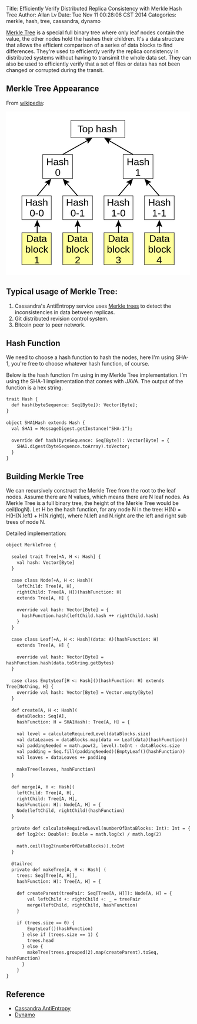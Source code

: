 Title: Efficiently Verify Distributed Replica Consistency with Merkle Hash Tree
Author: Allan Lv
Date: Tue Nov 11 00:28:06 CST 2014
Categories: merkle, hash, tree, cassandra, dynamo

[Merkle Tree](http://en.wikipedia.org/wiki/Merkle_tree) is a special full binary tree where only leaf nodes contain the value, the other nodes hold the hashes their children. It's a data structure that allows the efficient comparison of a series of data blocks to find differences. They're used to efficiently verify the replica consistency in distributed systems without having to transimit the whole data set. They can also be used to efficiently verify that a set of files or datas has not been changed or corrupted during the transit.


## Merkle Tree Appearance

From [wikipedia](http://en.wikipedia.org/wiki/Merkle_tree):

![Merkle Tree](./merkle_hash_tree/500px-Hash_Tree.svg.png)

## Typical usage of Merkle Tree:

1. Cassandra's AntiEntropy service uses [Merkle trees](https://github.com/apache/cassandra/blob/trunk/src/java/org/apache/cassandra/utils/MerkleTree.java) to detect the inconsistencies in data between replicas.
2. Git distributed revision control system.
3. Bitcoin peer to peer network.

## Hash Function
We need to choose a hash function to hash the nodes, here I'm using SHA-1, you're free to choose whatever hash function, of course.

Below is the hash function I’m using in my Merkle Tree implementation. I’m using the SHA-1 implementation that comes with JAVA. The output of the function is a hex string.


    trait Hash {
      def hash(byteSequence: Seq[Byte]): Vector[Byte];
    }

    object SHA1Hash extends Hash {
      val SHA1 = MessageDigest.getInstance("SHA-1");

      override def hash(byteSequence: Seq[Byte]): Vector[Byte] = {
        SHA1.digest(byteSequence.toArray).toVector;
      }
    }

## Building Merkle Tree

We can recursively construct the Merkle Tree from the root to the leaf nodes. Assume there are N values, which means there are N leaf nodes. As Merkle Tree is a full binary tree, the height of the Merkle Tree would be ceil(logN).
Let H be the hash function, for any node N in the tree: H(N) = H(H(N.left) + H(N.right)), where N.left and N.right are the left and right sub trees of node N.

Detailed implementation:

    object MerkleTree {

      sealed trait Tree[+A, H <: Hash] {
        val hash: Vector[Byte]
      }

      case class Node[+A, H <: Hash](
        leftChild: Tree[A, H],
        rightChild: Tree[A, H])(hashFunction: H)
        extends Tree[A, H] {

        override val hash: Vector[Byte] = {
          hashFunction.hash(leftChild.hash ++ rightChild.hash)
        }
      }

      case class Leaf[+A, H <: Hash](data: A)(hashFunction: H)
        extends Tree[A, H] {

        override val hash: Vector[Byte] = hashFunction.hash(data.toString.getBytes)
      }

      case class EmptyLeaf[H <: Hash]()(hashFunction: H) extends Tree[Nothing, H] {
        override val hash: Vector[Byte] = Vector.empty[Byte]
      }

      def create[A, H <: Hash](
        dataBlocks: Seq[A],
        hashFunction: H = SHA1Hash): Tree[A, H] = {

        val level = calculateRequiredLevel(dataBlocks.size)
        val dataLeaves = dataBlocks.map(data => Leaf(data)(hashFunction))
        val paddingNeeded = math.pow(2, level).toInt - dataBlocks.size
        val padding = Seq.fill(paddingNeeded)(EmptyLeaf()(hashFunction))
        val leaves = dataLeaves ++ padding

        makeTree(leaves, hashFunction)
      }

      def merge[A, H <: Hash](
        leftChild: Tree[A, H],
        rightChild: Tree[A, H],
        hashFunction: H): Node[A, H] = {
        Node(leftChild, rightChild)(hashFunction)
      }

      private def calculateRequiredLevel(numberOfDataBlocks: Int): Int = {
        def log2(x: Double): Double = math.log(x) / math.log(2)

        math.ceil(log2(numberOfDataBlocks)).toInt
      }

      @tailrec
      private def makeTree[A, H <: Hash] (
        trees: Seq[Tree[A, H]],
        hashFunction: H): Tree[A, H] = {

        def createParent(treePair: Seq[Tree[A, H]]): Node[A, H] = {
            val leftChild +: rightChild +: _ = treePair
            merge(leftChild, rightChild, hashFunction)
        }

        if (trees.size == 0) {
            EmptyLeaf()(hashFunction)
          } else if (trees.size == 1) {
            trees.head
          } else {
            makeTree(trees.grouped(2).map(createParent).toSeq, hashFunction)
          }
        }
    }

## Reference
- [Cassandra AntiEntropy](http://en.wikipedia.org/wiki/Merkle_tree)
- [Dynamo](http://www.allthingsdistributed.com/2007/10/amazons_dynamo.html)
